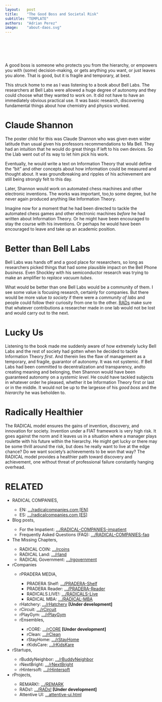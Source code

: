```yaml
---
layout:   post
title:    "The Good Boss and Societal Risk"
subtitle: "TEMPLATE"
authors:  "Adrian Perez"
image:    "about-daos.svg"
---
```


<div style="display:none;">
 <p>A good boss is someone who protects you from the hierarchy, or empowers you with decision-making, or gets anything you want, or just leaves you alone. That may be good, but it is fragile.</p>
</div>

<h1>&nbsp;</h1>
 <p>A good boss is someone who protects you from the hierarchy, or empowers you with (some) decision-making, or gets anything you want, or just leaves you alone. That is good, but it is fragile and temporary, at best.</p>
 <p>This struck home to me as I was listening to a book about Bell Labs. The researchers at Bell Labs were allowed a huge degree of autonomy and they could choose what they wanted to work on. It did not have to have an immediately obvious practical use. It was basic research, discovering fundamental things about how chemistry and physics worked.</p>
 
<h1>Claude Shannon</h1>
 <p>The poster child for this was Claude Shannon who was given even wider latitude than usual given his professors recommendations to Ma Bell. They had  an intuition that he would do great things if left to his own devices. So the Llab went out of its way  to let him pick his work.</p>
 <p>Eventually, he would write a text on Information Theory that would define the “bit” and other concepts about how information could be measured and thought about. It was groundbreaking and ripples of his achievement are still being strongly felt to this day.</p>
 <p>Later, Shannon would work on automated chess machines and other electronic inventions. The works was important, too,to some degree, but he never again produced anything like Information Theory.</p>
 <p>Imagine now for a moment that he had been directed to tackle the automated chess games and other electronic machines <em>before</em> he had written about Information Theory. Or he might have been encouraged to stay the course with his inventions. Or perhaps he would have been encouraged to leave and take up an academic position.</p>
 
 <h1>Better than Bell Labs</h1>
 <p>Bell Labs was hands off and a good place for researchers, so long as researchers picked things that had some plausible impact on the Bell Phone <em>business</em>. Even Shockley with his semiconductor research was trying to make an amplifier to <em>replace vacuum tubes</em>.</p>
 <p>What would be better than one Bell Labs would be a community of them. I see some value is focusing research, certainly for companies. But there would be more value <em>to society</em> if there were a <em>community of labs</em> and people could follow their curiosity from one to the other. <a href="https://radicalcompanies.com/2022/07/17/giving-rads.html"><span class="_paradigm">RAD</span>s</a> make sure that whatever contributions a researcher made in one lab would not be lost and would carry out to the next.</p>

<h1>Lucky Us</h1>
 <p>Listening to the book made me suddenly aware of how extremely lucky Bell Labs and the rest of society had gotten when he decided to tackle Information Theory <em>first</em>. And therein lies the flaw of management as a temporary, and fragile, guarantor of autonomy. It was not systemic. If Bell Labs had been committed to decentralization and transparency, andto creating meaning and belonging, then Shannon would have been guaranteed autonomy on a <em>systemic level</em>. He could have tackled subjects in whatever order he pleased, whether it be Information Theory first or last or in the middle. It would not be up to the largesse of his <em>good boss</em> and the <em>hierarchy</em> he was beholden to.</p>

 <h1>Radically Healthier</h1>
 <p>The <span class="_paradigm">RADICAL</span> model ensures the gains of invention, discovery, and innovation for society. Invention under a <span class="_paradigm">FIAT</span> framework is very high risk. It goes against the norm and it leaves us in a situation where a manager plays roulette with his future within the hierarchy. He might get lucky or there may be some thrill around the risk, but does he really want to live at the edge chance? Do we want society&rsquo;s achievements to be won that way? The <span class="_paradigm">RADICAL</span> model provides a healthier path toward discovery and achievement, one without threat of professional failure constantly hanging overhead.</p>

<h1 class="_section">RELATED</h1>
 <ul>
  <li>RADICAL COMPANIES,</li>
   <ul>
    <li><a>EN</a>: <a href="https://radicalcompanies.com" target="_blank">&hellip;/radicalcompanies.com [EN]</a></li>
    <li><a>ES</a>: <a href="https://radicalcompanies.com" target="_blank">&hellip;/radicalcompanies.com [ES]</a></li>
   </ul>
  <li>Blog posts,</li>
   <ul>
    <li>For the Impatient: <a href="https://radicalcompanies.com/2022/05/04/RADICAL-COMPANIES-impatient" target="_blank">&hellip;/RADICAL-COMPANIES-impatient</a></li>
    <li>Frequently Asked Questions (FAQ): <a href="https://radicalcompanies.com/2022/05/05/RADICAL-COMPANIES-faq" target="_blank">&hellip;/RADICAL-COMPANIES-faq</a></li>
   </ul>
   <li>The Missing Chapters,</li>
    <ul>
     <li>RADICAL COIN: <a href="https://radicalcompanies.com/2022/05/07/rcoins" target="_blank">&hellip;/rcoins</a></li>
     <li>RADICAL Land: <a href="https://radicalcompanies.com/2022/05/08/rland" target="_blank">&hellip;/rland</a></li>
     <li>RADICAL Government: <a href="https://radicalcompanies.com/2022/05/06/rgovernment" target="_blank">&hellip;/rgovernment</a></li>
    </ul>
   <li>rCompanies</li>
    <ul>
     <li>rPRADERA MEDIA,</li>
      <ul>
       <li>PRADERA Shelf: <a href="https://radicalcompanies.com/2022/04/02/PRADERA-Shelf" target="_blank">&hellip;/PRADERA-Shelf</a></li>
       <li>PRADERA Reader: <a href="https://radicalcompanies.com/2022/04/01/PRADERA-Reader" target="_blank">&hellip;/PRADERA-Reader</a></li>
       <li>RADICALS.LIVE!: <a href="https://radicalcompanies.com/2022/04/04/RADICALS-Live" target="_blank">&hellip;/RADICALS-Live</a></li>
       <li>RADICAL MBA: <a href="https://radicalcompanies.com/2022/04/03/RADICAL-MBA" target="_blank">&hellip;/RADICAL-MBA</a></li>
      </ul>
     <li>rHatchery: <a href="https://radicalcompanies.com/2022/05/16/rHatchery" target="_blank">&hellip;/rHatchery</a> <span style="font-weight:bold; ">[Under development]</span></li>
     <li>rCircuit: <a href="https://radicalcompanies.com/2022/04/05/rCircuit" target="_blank">&hellip;/rCircuit</a></li>
     <li>rPlayGym: <a href="https://radicalcompanies.com/2022/04/06/rPlayGym" target="_blank">&hellip;/rPlayGym</a></li>
     <li>rEnsembles,</li>
      <ul>
       <li>rCORE: <a href="https://radicalcompanies.com/2022/05/15/rCORE" target="_blank">&hellip;/rCORE</a> <span style="font-weight:bold; ">[Under development]</span></li>
       <li>rClean: <a href="https://radicalcompanies.com/2022/05/14/rClean" target="_blank">&hellip;/rClean</a></li>
       <li>rStayHome: <a href="https://radicalcompanies.com/2022/05/12/rStayHome" target="_blank">&hellip;/rStayHome</a></li>
       <li>rKidsCare: <a href="https://radicalcompanies.com/2022/05/13/rKidsKare" target="_blank">&hellip;/rKidsKare</a></li>
      </ul>
    </ul>
  <li>rStartups,</li>
   <ul>
    <li>rBuddyNeighbor: <a href="https://radicalcompanies.com/2022/05/20/rBuddyNeighbor" target="_blank">&hellip;/rBuddyNeighbor</a></li>
    <li>rNextBright: <a href="https://radicalcompanies.com/2022/05/22/rNextBright" target="_blank">&hellip;/rNextBright</a></li>
    <li>rHintersoft: <a href="https://radicalcompanies.com/2022/05/21/rHintersoft" target="_blank">&hellip;/rHintersoft</a></li> 
   </ul>
  <li>rProjects,</li>
   <ul>
    <li>REMARK!: <a href="https://radicalcompanies.com/2022/05/18/REMARK" target="_blank">&hellip;/REMARK</a></li>
    <li>RADs!: <a href="https://radicalcompanies.com/2022/05/19/RADs!" target="_blank">&hellip;/RADs!</a> <span style="font-weight:bold; ">[Under development]</span></li>
    <li>Attentive UI: <a href="https://radicalcompanies.com/2022/05/17/attentive-ui.html" target="_blank">&hellip;attentive-ui.html</a></li>
   </ul>
 </ul>
